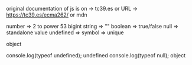 original documentation of js is  on -> tc39.es or URL -> https://tc39.es/ecma262/
 or mdn


number => 2 to power 53
bigint
string => ""
boolean => true/false
null => standalone value
undefined => 
symbol => unique


object

console.log(typeof undefined);  undefined
console.log(typeof null); object
